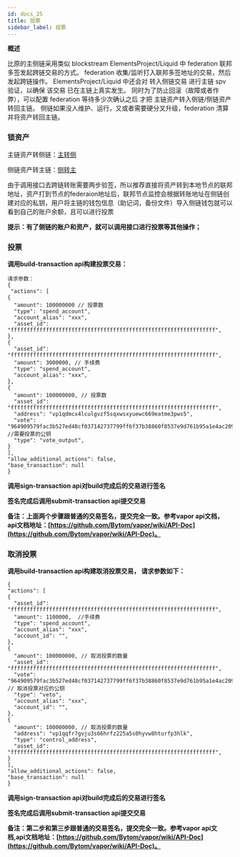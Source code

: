 ```yaml
---
id: docs_25
title: 投票
sidebar_label: 投票
---
```


**概述**

比原的主侧链采用类似 blockstream ElementsProject/Liquid 中 federation 联邦多签发起跨链交易的方式。
federation 收集/监听打入联邦多签地址的交易，然后发起跨链操作。
ElementsProject/Liquid 中还会对 转入侧链交易 进行主链 spv 验证，以确保 该交易 已在主链上真实发生。
同时为了防止回滚（故障或者作弊），可以配置 federation 等待多少次确认之后 才把 主链资产转入侧链/侧链资产转回主链。
侧链如果没人维护、运行，又或者需要硬分叉升级，federation 清算并将资产转回主链。

### 锁资产

主链资产转侧链：[主转侧](https://github.com/Bytom/vapor/wiki/API-Doc#mainchainbytom-to-sidechainvapor)

侧链资产转主链：[侧转主](https://github.com/Bytom/vapor/wiki/API-Doc#sidechainvapor-to-mainchainbytom)

由于调用接口去跨链转账需要两步验签，所以推荐直接将资产转到本地节点的联邦地址，资产打到节点的federaion地址后，联邦节点监控会根据转账地址在侧链创建对应的私钥，用户将主链的钱包信息（助记词，备份文件）导入侧链钱包就可以看到自己的账户余额，且可以进行投票

**提示：有了侧链的账户和资产，就可以调用接口进行投票等其他操作；**

### 投票

 **调用build-transaction api构建投票交易：**

```
请求参数：
{
 "actions": [
{
  "amount": 100000000 // 投票数
  "type": "spend_account",
  "account_alias": "xxx",
  "asset_id": "ffffffffffffffffffffffffffffffffffffffffffffffffffffffffffffffff",
},
{
  "asset_id": "ffffffffffffffffffffffffffffffffffffffffffffffffffffffffffffffff",
  "amount": 3000000, // 手续费
  "type": "spend_account",
  "account_alias": "xxx",
},
{
  "amount": 100000000, // 投票数
  "asset_id": "ffffffffffffffffffffffffffffffffffffffffffffffffffffffffffffffff",
  "address": "vp1qdmcx4lculgvzf5sqxwsxyuewc669eatme3pws5",
  "vote": "964909579fac3b527ed48cf037142737799ff6f37b38860f8537e9d761b95a1e4ac209a13b766be5f43a930160dad9355ddcca7db965819767629aff571953bd", //需要投票的公钥
  "type": "vote_output",
}
],
"allow_additional_actions": false,
"base_transaction": null
}
```

**调用sign-transaction api对build完成后的交易进行签名**

**签名完成后调用submit-transaction api提交交易**

**备注：上面两个步骤跟普通的交易签名，提交完全一致。参考vapor api文档，api文档地址：[https://github.com/Bytom/vapor/wiki/API-Doc](https://github.com/Bytom/vapor/wiki/API-Doc)。**

### 取消投票

**调用build-transaction api构建取消投票交易， 请求参数如下：**

```
{
"actions": [
{
  "asset_id": "ffffffffffffffffffffffffffffffffffffffffffffffffffffffffffffffff",
  "amount": 1100000,  //手续费
  "type": "spend_account",
  "account_alias": "xxx",
  "account_id": "",
},
{
  "amount": 100000000, // 取消投票的数量
  "asset_id": "ffffffffffffffffffffffffffffffffffffffffffffffffffffffffffffffff",
  "vote": "964909579fac3b527ed48cf037142737799ff6f37b38860f8537e9d761b95a1e4ac209a13b766be5f43a930160dad9355ddcca7db965819767629aff571953bd", // 取消投票对应的公钥
  "type": "veto",
  "account_alias": "xxx",
  "account_id": "",
},
{
  "amount": 100000000, // 取消投票的数量
  "address": "vp1qqfr7gvju3s66hrfz225a5s0hyvw8hturfp3hlk",
  "type": "control_address",
  "asset_id": "ffffffffffffffffffffffffffffffffffffffffffffffffffffffffffffffff",
}
],
"allow_additional_actions": false,
"base_transaction": null
}
```

**调用sign-transaction api对build完成后的交易进行签名**

**签名完成后调用submit-transaction api提交交易**

**备注：第二步和第三步跟普通的交易签名，提交完全一致。参考vapor api文档,api文档地址：[https://github.com/Bytom/vapor/wiki/API-Doc](https://github.com/Bytom/vapor/wiki/API-Doc)。**
